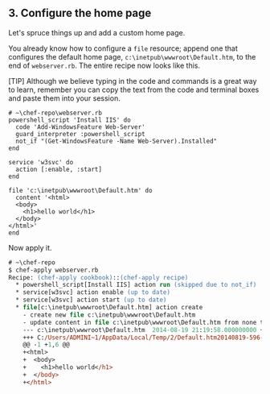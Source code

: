 ## 3. Configure the home page

Let's spruce things up and add a custom home page.

You already know how to configure a `file` resource; append one that configures the default home page, <code class="file-path">c:\inetpub\wwwroot\Default.htm</code>, to the end of <code class="file-path">webserver.rb</code>. The entire recipe now looks like this.

[TIP] Although we believe typing in the code and commands is a great way to learn, remember you can copy the text from the code and terminal boxes and paste them into your session.

```ruby-Win32
# ~\chef-repo\webserver.rb
powershell_script 'Install IIS' do
  code 'Add-WindowsFeature Web-Server'
  guard_interpreter :powershell_script
  not_if "(Get-WindowsFeature -Name Web-Server).Installed"
end

service 'w3svc' do
  action [:enable, :start]
end

file 'c:\inetpub\wwwroot\Default.htm' do
  content '<html>
  <body>
    <h1>hello world</h1>
  </body>
</html>'
end
```

Now apply it.

```ps
# ~\chef-repo
$ chef-apply webserver.rb
Recipe: (chef-apply cookbook)::(chef-apply recipe)
  * powershell_script[Install IIS] action run (skipped due to not_if)
  * service[w3svc] action enable (up to date)
  * service[w3svc] action start (up to date)
  * file[c:\inetpub\wwwroot\Default.htm] action create
    - create new file c:\inetpub\wwwroot\Default.htm
    - update content in file c:\inetpub\wwwroot\Default.htm from none to 2914aa
    --- c:\inetpub\wwwroot\Default.htm  2014-08-19 21:19:58.000000000 +0000
    +++ C:/Users/ADMINI~1/AppData/Local/Temp/2/Default.htm20140819-596-1vshr64      2014-08-19 21:19:58.000000000 +0000
    @@ -1 +1,6 @@
    +<html>
    +  <body>
    +    <h1>hello world</h1>
    +  </body>
    +</html>
```
